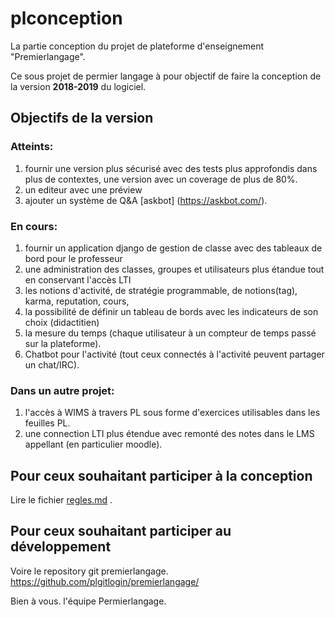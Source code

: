 # plconception
La partie conception du projet de plateforme d'enseignement "Premierlangage".

Ce sous projet de permier langage à pour objectif de faire la conception de la version <strong>2018-2019</strong> du logiciel. 

##  Objectifs de la version 
### Atteints:  
1) fournir une version plus sécurisé avec des tests plus approfondis dans plus de contextes, une version avec un coverage de plus de 80%.
1) un editeur avec une préview
1) ajouter un système de Q&A [askbot] (https://askbot.com/).

### En cours:  
1) fournir un application django de gestion de classe avec des tableaux de bord pour le professeur
1) une administration des classes, groupes et utilisateurs plus étandue tout en conservant l'accès LTI
1) les notions d'activité, de stratégie programmable, de notions(tag), karma, reputation, cours, 
1) la possibilité de définir un tableau de bords avec les indicateurs de son choix (didactitien)
1) la mesure du temps (chaque utilisateur à un compteur de temps passé sur la plateforme).
1) Chatbot pour l'activité (tout ceux connectés à l'activité peuvent partager un chat/IRC).   

### Dans un autre projet:    
1) l'accès à WIMS à travers PL sous forme d'exercices utilisables dans les feuilles PL.
1) une connection LTI plus étendue avec remonté des notes dans le LMS appellant (en particulier moodle).





## Pour ceux souhaitant participer à la conception 
Lire le fichier [regles.md](RULES/regles.md) .

## Pour ceux souhaitant participer au développement 
Voire le repository git premierlangage.
https://github.com/plgitlogin/premierlangage/

Bien à vous.
l'équipe Permierlangage.
